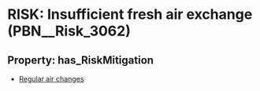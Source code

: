 # RISK: __Insufficient fresh air exchange__ (PBN__Risk_3062)

## Property: has_RiskMitigation

* [Regular air changes](PBN__Mitigation_1425)

